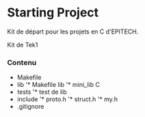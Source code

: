 # Starting Project

Kit de départ pour les projets en C d'EPITECH.  
  
Kit de Tek1

### Contenu

* Makefile
* lib
 '* Makefile lib
 '* mini_lib C
* tests
 '* test de lib
* include
 '* proto.h
 '* struct.h
 '* my.h
* .gitignore
